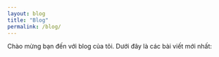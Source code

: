 ```yaml
---
layout: blog
title: "Blog"
permalink: /blog/
---
```


Chào mừng bạn đến với blog của tôi. Dưới đây là các bài viết mới nhất:
